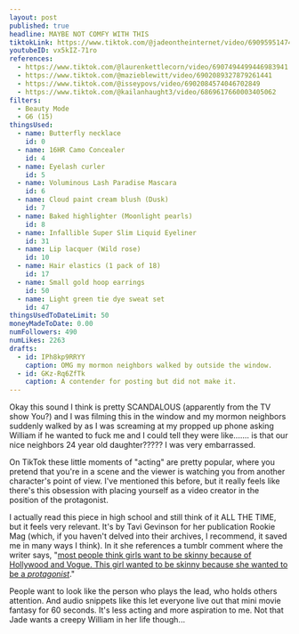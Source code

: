 ```yaml
---
layout: post
published: true
headline: MAYBE NOT COMFY WITH THIS
tiktokLink: https://www.tiktok.com/@jadeontheinternet/video/6909595147466525958
youtubeID: vx5kIZ-71ro
references:
  - https://www.tiktok.com/@laurenkettlecorn/video/6907494499446983941
  - https://www.tiktok.com/@mazieblewitt/video/6902089327879261441
  - https://www.tiktok.com/@isseypovs/video/6902084574046702849
  - https://www.tiktok.com/@kailanhaught3/video/6869617660003405062
filters:
  - Beauty Mode
  - G6 (15)
thingsUsed:
  - name: Butterfly necklace
    id: 0
  - name: 16HR Camo Concealer
    id: 4
  - name: Eyelash curler
    id: 5
  - name: Voluminous Lash Paradise Mascara
    id: 6
  - name: Cloud paint cream blush (Dusk)
    id: 7
  - name: Baked highlighter (Moonlight pearls)
    id: 8
  - name: Infallible Super Slim Liquid Eyeliner
    id: 31
  - name: Lip lacquer (Wild rose)
    id: 10
  - name: Hair elastics (1 pack of 18)
    id: 17
  - name: Small gold hoop earrings
    id: 50
  - name: Light green tie dye sweat set
    id: 47
thingsUsedToDateLimit: 50
moneyMadeToDate: 0.00
numFollowers: 490
numLikes: 2263
drafts:
  - id: IPh8kp9RRYY
    caption: OMG my mormon neighbors walked by outside the window.
  - id: GKz-Rq6ZfTk
    caption: A contender for posting but did not make it.
---
```


Okay this sound I think is pretty SCANDALOUS (apparently from the TV show You?) and I was filming this in the window and my mormon neighbors suddenly walked by as I was screaming at my propped up phone asking William if he wanted to fuck me and I could tell they were like....... is that our nice neighbors 24 year old daughter????? I was very embarrassed.

On TikTok these little moments of "acting" are pretty popular, where you pretend that you're in a scene and the viewer is watching you from another character's point of view. I've mentioned this before, but it really feels like there's this obsession with placing yourself as a video creator in the position of the protagonist.

I actually read this piece in high school and still think of it ALL THE TIME, but it feels very relevant. It's by Tavi Gevinson for her publication Rookie Mag (which, if you haven't delved into their archives, I recommend, it saved me in many ways I think). In it she references a tumblr comment where the writer says, "[most people think girls want to be skinny because of Hollywood and Vogue. This girl wanted to be skinny because she wanted to be a _protagonist_](https://www.rookiemag.com/2012/01/how-to-not-care-what-other-people-think-of-you/)."

People want to look like the person who plays the lead, who holds others attention. And audio snippets like this let everyone live out that mini movie fantasy for 60 seconds. It's less acting and more aspiration to me. Not that Jade wants a creepy William in her life though...
